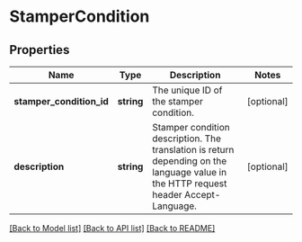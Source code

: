 # StamperCondition

## Properties
Name | Type | Description | Notes
------------ | ------------- | ------------- | -------------
**stamper_condition_id** | **string** | The unique ID of the stamper condition. | [optional] 
**description** | **string** | Stamper condition description. The translation is return depending on the language value in the HTTP request header Accept-Language. | [optional] 

[[Back to Model list]](../../README.md#documentation-for-models) [[Back to API list]](../../README.md#documentation-for-api-endpoints) [[Back to README]](../../README.md)

